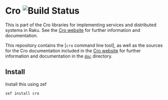 # Cro ![Build Status](https://github.com/croservices/cro/actions/workflows/ci.yml/badge.svg)

This is part of the Cro libraries for implementing services and distributed
systems in Raku. See the [Cro website](https://cro.services/) for further
information and documentation.

This repository contains the [`cro` command line tool], as well as the sources for the Cro documentation included in the [Cro website](http://cro.services/) for further
information and documentation in the [`doc`](/doc) directory.

## Install

Install this using zef

    zef install cro
